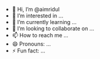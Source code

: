 - 👋 Hi, I’m @aimridul
- 👀 I’m interested in ...
- 🌱 I’m currently learning ...
- 💞️ I’m looking to collaborate on ...
- 📫 How to reach me ...
- 😄 Pronouns: ...
- ⚡ Fun fact: ...

<!---
aimridul/aimridul is a ✨ special ✨ repository because its `README.md` (this file) appears on your GitHub profile.
You can click the Preview link to take a look at your changes.
--->
